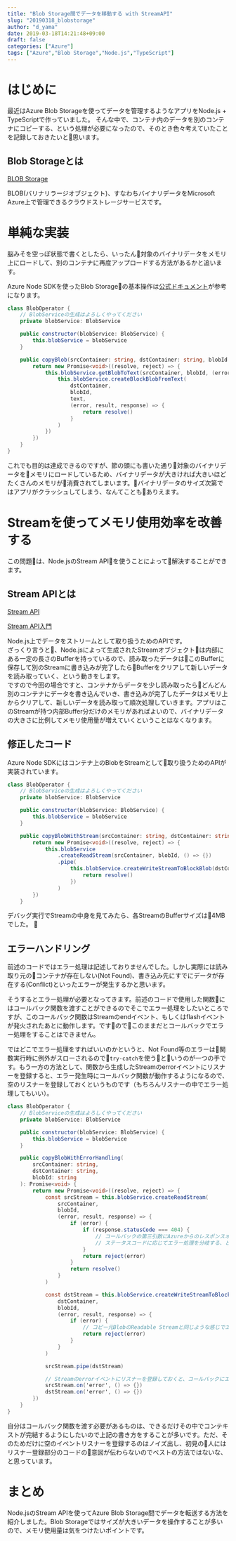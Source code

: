 ```yaml
---
title: "Blob Storage間でデータを移動する with StreamAPI"
slug: "20190318_blobstorage"
author: "d_yama"
date: 2019-03-18T14:21:48+09:00
draft: false
categories: ["Azure"]
tags: ["Azure","Blob Storage","Node.js","TypeScript"]
---
```


# はじめに
最近はAzure Blob Storageを使ってデータを管理するようなアプリをNode.js + TypeScriptで作っていました。
そんな中で、コンテナ内のデータを別のコンテナにコピーする、という処理が必要になったので、そのとき色々考えていたことを記録しておきたいと思います。

## Blob Storageとは
[BLOB Storage](https://azure.microsoft.com/ja-jp/services/storage/blobs/)  

BLOB(バリナリラージオブジェクト)、すなわちバイナリデータをMicrosoft Azure上で管理できるクラウドストレージサービスです。

# 単純な実装
脳みそを空っぽ状態で書くとしたら、いったん対象のバイナリデータをメモリ上にロードして、別のコンテナに再度アップロードする方法があるかと追います。

Azure Node SDKを使ったBlob Storageの基本操作は[公式ドキュメント](https://docs.microsoft.com/javascript/api/overview/azure/storage?view=azure-node-latest)が参考になります。
```csharp
class BlobOperator {
    // BlobServiceの生成はよろしくやってください
    private blobService: BlobService

    public constructor(blobService: BlobService) {
        this.blobService = blobService
    }

    public copyBlob(srcContainer: string, dstContainer: string, blobId: string) {
        return new Promise<void>((resolve, reject) => {
            this.blobService.getBlobToText(srcContainer, blobId, (error, text, response) => {
                this.blobService.createBlockBlobFromText(
                    dstContainer,
                    blobId,
                    text,
                    (error, result, response) => {
                        return resolve()
                    }
                )
            })
        })
    }
}
```

これでも目的は達成できるのですが、節の頭にも書いた通り対象のバイナリデータをメモリにロードしているため、バイナリデータが大きければ大きいほどたくさんのメモリが消費されてしまいます。バイナリデータのサイズ次第ではアプリがクラッシュしてしまう、なんてこともありえます。

# Streamを使ってメモリ使用効率を改善する
この問題は、Node.jsのStream APIを使うことによって解決することができます。

## Stream APIとは
[Stream API](https://nodejs.org/api/stream.html)  

[Stream API入門](https://qiita.com/Mizunashi_Mana/items/872354cd7bf25090932f)  

Node.js上でデータをストリームとして取り扱うためのAPIです。  
ざっくり言うと、Node.jsによって生成されたStreamオブジェクトは内部にある一定の長さのBufferを持っているので、読み取ったデータはこのBufferに保存して別のStreamに書き込みが完了したらBufferをクリアして新しいデータを読み取っていく、という動きをします。  
ですので今回の場合ですと、コンテナからデータを少し読み取ったらどんどん別のコンテナにデータを書き込んでいき、書き込みが完了したデータはメモリ上からクリアして、新しいデータを読み取って順次処理していきます。アプリはこのStreamが持つ内部Buffer分だけのメモリがあればよいので、バイナリデータの大きさに比例してメモリ使用量が増えていくということはなくなります。  

## 修正したコード
Azure Node SDKにはコンテナ上のBlobをStreamとして取り扱うためのAPIが実装されています。
```csharp
class BlobOperator {
    // BlobServiceの生成はよろしくやってください
    private blobService: BlobService

    public constructor(blobService: BlobService) {
        this.blobService = blobService
    }

    public copyBlobWithStream(srcContainer: string, dstContainer: string, blobId: string): Promise<void> {
        return new Promise<void>((resolve, reject) => {
            this.blobService
                .createReadStream(srcContainer, blobId, () => {})
                .pipe(
                    this.blobService.createWriteStreamToBlockBlob(dstContainer, blobId, () => {
                        return resolve()
                    })
                )
        })
    }
```

デバッグ実行でStreamの中身を見てみたら、各StreamのBufferサイズは4MBでした。

## エラーハンドリング
前述のコードではエラー処理は記述しておりませんでした。しかし実際には読み取り元のコンテナが存在しない(Not Found)、書き込み先にすでにデータが存在する(Conflict)といったエラーが発生するかと思います。

そうするとエラー処理が必要となってきます。前述のコードで使用した関数にはコールバック関数を渡すことができるのでそこでエラー処理をしたいところですが、このコールバック関数はStreamのendイベント、もしくはflashイベントが発火されたあとに動作します。ですのでこのままだとコールバックでエラー処理をすることはできません。

ではどこでエラー処理をすればいいのかというと、Not Found等のエラーは関数実行時に例外がスローされるので`try-catch`を使うというのが一つの手です。もう一方の方法として、関数から生成したStreamのerrorイベントにリスナーを登録すると、エラー発生時にコールバック関数が動作するようになるので、空のリスナーを登録しておくというものです（もちろんリスナーの中でエラー処理してもいい）。

```csharp
class BlobOperator {
    // BlobServiceの生成はよろしくやってください
    private blobService: BlobService

    public constructor(blobService: BlobService) {
        this.blobService = blobService
    }

    public copyBlobWithErrorHandling(
        srcContainer: string,
        dstContainer: string,
        blobId: string
    ): Promise<void> {
        return new Promise<void>((resolve, reject) => {
            const srcStream = this.blobService.createReadStream(
                srcContainer,
                blobId,
                (error, result, response) => {
                    if (error) {
                        if (response.statusCode === 404) {
                            // コールバックの第三引数にAzureからのレスポンスオブジェクトが入っているので、
                            // ステータスコードに応じてエラー処理を分岐する、とかもできる
                        }
                        return reject(error)
                    }
                    return resolve()
                }
            )

            const dstStream = this.blobService.createWriteStreamToBlockBlob(
                dstContainer,
                blobId,
                (error, result, response) => {
                    if (error) {
                        // コピー元BlobのReadable Streamと同じような感じでエラー処理すればいいと思う
                        return reject(error)
                    }
                }
            )

            srcStream.pipe(dstStream)

            // Streamのerrorイベントにリスナーを登録しておくと、コールバックにエラーが渡される
            srcStream.on('error', () => {})
            dstStream.on('error', () => {})
        })
    }
}
```

自分はコールバック関数を渡す必要があるものは、できるだけその中でコンテキストが完結するようにしたいので上記の書き方をすることが多いです。ただ、そのためだけに空のイベントリスナーを登録するのはノイズ出し、初見の人にはリスナー登録部分のコードの意図が伝わらないのでベストの方法ではないな、と思っています。

# まとめ
Node.jsのStream APIを使ってAzure Blob Storage間でデータを転送する方法を紹介しました。Blob Storageではサイズが大きいデータを操作することが多いので、メモリ使用量は気をつけたいポイントです。